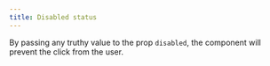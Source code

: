 ```yaml
---
title: Disabled status
---
```


By passing any truthy value to the prop `disabled`, the component will prevent the click from the user.
